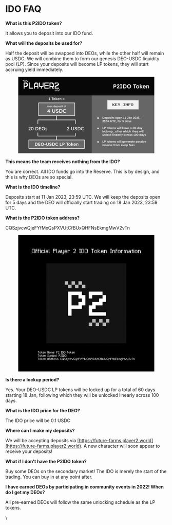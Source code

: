 # IDO FAQ

**What is this P2IDO token?**

It allows you to deposit into our IDO fund.

**What will the deposits be used for?**

Half the deposit will be swapped into DEOs, while the other half will remain as USDC. We will combine them to form our genesis DEO-USDC liquidity pool (LP). Since your deposits will become LP tokens, they will start accruing yield immediately.

<figure><img src="../.gitbook/assets/p2ido_token_infographic.png" alt=""><figcaption></figcaption></figure>

**This means the team receives nothing from the IDO?**

You are correct. All IDO funds go into the Reserve. This is by design, and this is why DEOs are so special.

**What is the IDO timeline?**

Deposits start at 11 Jan 2023, 23:59 UTC. We will keep the deposits open for 5 days and the DEO will officially start trading on 18 Jan 2023, 23:59 UTC.

**What is the P2IDO token address?**

CQSzjvcwQjeFYfMxQsPXVUtCfBUxQHFNsEkmgMwV2vTn

<figure><img src="../.gitbook/assets/p2_ido_token_information.png" alt=""><figcaption></figcaption></figure>

**Is there a lockup period?**

Yes. Your DEO-USDC LP tokens will be locked up for a total of 60 days starting 18 Jan, following which they will be unlocked linearly across 100 days.

**What is the IDO price for the DEO?**

The IDO price will be 0.1 USDC

**Where can I make my deposits?**

We will be accepting deposits via [https://future-farms.player2.world](https://future-farms.player2.world). A new character will soon appear to receive your deposits!

**What if I don't have the P2IDO token?**

Buy some DEOs on the secondary market! The IDO is merely the start of the trading. You can buy in at any point after.

**I have earned DEOs by participating in community events in 2022! When do I get my DEOs?**

All pre-earned DEOs will follow the same unlocking schedule as the LP tokens.

\
